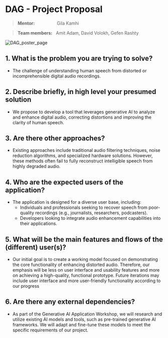 # DAG - Project Proposal 

> **Mentor:** &nbsp;&nbsp;&nbsp;&nbsp;&nbsp;&nbsp;&nbsp;&nbsp;&nbsp;&nbsp;&nbsp;&nbsp;&nbsp;&nbsp;&nbsp;&nbsp; Gila Kamhi

> **Team members:** &nbsp;&nbsp;Amit Adam, David Volokh, Gefen Rashty


![DAG_poster_page](https://github.com/user-attachments/assets/1c550b10-21c0-43d8-afb4-6657f6036059)

## 1. What is the problem you are trying to solve?

- The challenge of understanding human speech from distorted or incomprehensible digital audio recordings.

## 2. Describe briefly, in high level your presumed solution

- We propose to develop a tool that leverages generative AI to analyze and enhance digital audio, correcting distortions and improving the clarity of human speech.

## 3. Are there other approaches?

- Existing approaches include traditional audio filtering techniques, noise reduction algorithms, and specialized hardware solutions. However, these methods often fail to fully reconstruct intelligible speech from highly degraded audio.

## 4. Who are the expected users of the application?

- The application is designed for a diverse user base, including:
  - Individuals and professionals seeking to recover speech from poor-quality recordings (e.g., journalists, researchers, podcasters).
  - Developers looking to integrate audio enhancement capabilities into their applications.

## 5. What will be the main features and flows of the (different) user(s)?

- Our initial goal is to create a working model focused on demonstrating the core functionality of enhancing distorted audio. Therefore, our emphasis will be less on user interface and usability features and more on achieving a high-quality, functional prototype. Future iterations may include user interface and more user-friendly functionality according to our progress 

## **6\. Are there any external dependencies?**

- As part of the Generative AI Application Workshop, we will research and utilize existing AI models and tools, such as pre-trained generative AI frameworks. We will adapt and fine-tune these models to meet the specific requirements of our project.
